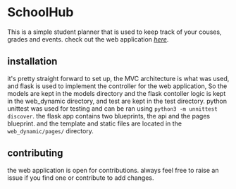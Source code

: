 # SchoolHub

This is a simple student planner that is used to keep track of your couses, grades and events.
check out the web application *[here](http://web-02.reinhardservices.tech/)*.

## installation

it's pretty straight forward to set up, the MVC architecture is what was used,
and flask is used to implement the controller for the web application,
So the models are kept in the models directory and the flask contoller logic is kept
in the web_dynamic directory, and test are kept in the test directory.
python unittest was used for testing and can be ran using ```python3 -m unnittest discover```.
the flask app contains two blueprints, the api and the pages blueprint.
and the template and static files are located in the ```web_dynamic/pages/``` directory.


## contributing

the web application is open for contributions.
always feel free to raise an issue if you find one or contribute to add changes.

